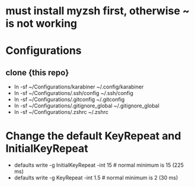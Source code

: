 # must install myzsh first, otherwise ~ is not working
# Configurations
## clone {this repo}
 - ln -sf ~/Configurations/karabiner ~/.config/karabiner
 - ln -sf ~/Configurations/.ssh/config ~/.ssh/config
 - ln -sf ~/Configurations/.gitconfig ~/.gitconfig
 - ln -sf ~/Configurations/.gitignore_global ~/.gitignore_global
 - ln -sf ~/Configurations/.zshrc ~/.zshrc
# Change the default KeyRepeat and InitialKeyRepeat
- defaults write -g InitialKeyRepeat -int 15 # normal minimum is 15 (225 ms)
- defaults write -g KeyRepeat -int 1.5 # normal minimum is 2 (30 ms)

